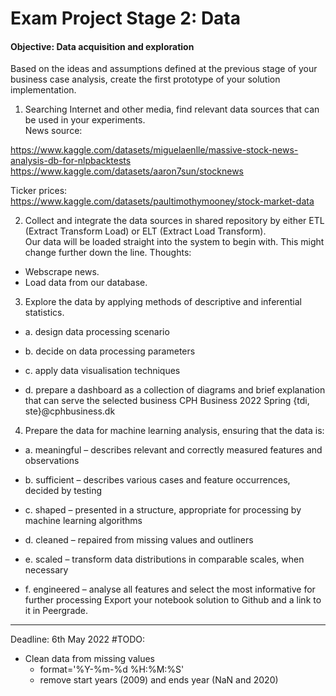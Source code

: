 # Exam Project Stage 2: Data 

#### Objective: Data acquisition and exploration 
Based on the ideas and assumptions defined at the previous stage of your business case analysis,
create the first prototype of your solution implementation.
1. Searching Internet and other media, find relevant data sources that can be used in your 
experiments.  
News source:  

https://www.kaggle.com/datasets/miguelaenlle/massive-stock-news-analysis-db-for-nlpbacktests
https://www.kaggle.com/datasets/aaron7sun/stocknews

Ticker prices:  
https://www.kaggle.com/datasets/paultimothymooney/stock-market-data

2. Collect and integrate the data sources in shared repository by either ETL (Extract Transform Load) 
or ELT (Extract Load Transform).  
Our data will be loaded straight into the system to begin with. This might change further down the line. Thoughts:  
- Webscrape news.  
- Load data from our database.   


3. Explore the data by applying methods of descriptive and inferential statistics. 
 - a. design data processing scenario 

 - b. decide on data processing parameters

 - c. apply data visualisation techniques

 - d. prepare a dashboard as a collection of diagrams and brief explanation that can serve the 
selected business CPH Business 2022 Spring {tdi, ste}@cphbusiness.dk  

4. Prepare the data for machine learning analysis, ensuring that the data is:  

 - a. meaningful – describes relevant and correctly measured features and observations  

 - b. sufficient – describes various cases and feature occurrences, decided by testing 

 - c. shaped – presented in a structure, appropriate for processing by machine learning 
algorithms  

 - d. cleaned – repaired from missing values and outliners  

 - e. scaled – transform data distributions in comparable scales, when necessary  

 - f. engineered – analyse all features and select the most informative for further processing
Export your notebook solution to Github and a link to it in Peergrade.  

__________________________
Deadline: 6th May 2022
#TODO:  
- Clean data from missing values
	- format='%Y-%m-%d %H:%M:%S'
	- remove start years (2009) and ends year (NaN and 2020)


